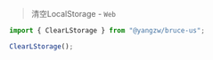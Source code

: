 > 清空LocalStorage - `Web`

```js
import { ClearLStorage } from "@yangzw/bruce-us";

ClearLStorage();
```
